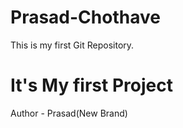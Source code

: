 # Prasad-Chothave
This is my first Git Repository.
<br>
<h1>It's My first Project</h1>
Author - Prasad(New Brand)
